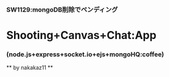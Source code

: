 ### SW1129:mongoDB削除でペンディング

# Shooting+Canvas+Chat:App
### (node.js+express+socket.io+ejs+mongoHQ:coffee)

** by nakakaz11 **